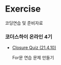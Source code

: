 # Exercise
코딩연습 및 준비자료

### 코더스하이 온라인 4기

* [Closure Quiz (21.4.10)](./ClosureQuiz.md)

  For문 연습 문제 만들기